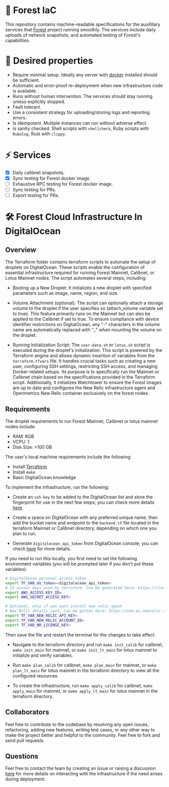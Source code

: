# 🌲 Forest IaC

This repository contains machine-readable specifications for the auxillilary services that [Forest](https://github.com/ChainSafe/forest) project running smoothly. The services include daily uploads of network snapshots, and automated testing of Forest's capabilities.

# 🔧 Desired properties

 - Require minimal setup. Ideally any server with [docker](https://www.docker.com/) installed should be sufficient.
 - Automatic and error-proof re-deployment when new infrastructure code is available.
 - Runs without human intervention. The services should stay running unless explicitly stopped.
 - Fault tolerant.
 - Use a consistent strategy for uploading/storing logs and reporting errors.
 - Is idempotent. Multiple instances can run without adverse effect.
 - Is sanity checked. Shell scripts with `shellcheck`, Ruby scripts with `RuboCop`, Rust with `clippy`.

# ⚡ Services

- [x] Daily calibnet snapshots.
- [x] Sync testing for Forest docker image.
- [ ] Exhaustive RPC testing for Forest docker image.
- [ ] Sync testing for PRs.
- [ ] Export testing for PRs.

# 🛠️ Forest Cloud Infrastructure In DigitalOcean

## Overview

The Terraform folder contains terraform scripts to automate the setup of droplets on DigitalOcean. These scripts enable the configuration of essential infrastructure required for running Forest Mainnet, Calibnet, or Lotus Mainnet nodes. The script automates several steps, including:

- Booting up a New Droplet: It initializes a new droplet with specified parameters such as image, name, region, and size.

- Volume Attachment (optional): The script can optionally attach a storage volume to the droplet if the user specifies so (attach_volume variable set to true). This feature primarily runs on the Mainnet but can also be applied to the Calibnet if set to true. To ensure compliance with device identifier restrictions on DigitalOcean, any "-" characters in the volume name are automatically replaced with "_" when mounting the volume on the droplet.

- Running Initialization Script: The `user-data.sh` or `lotus.sh` script is executed during the droplet's initialization. This script is powered by the Terraform engine and allows dynamic insertion of variables from the `terraform.tfvars` file. It handles crucial tasks such as creating a new user, configuring SSH settings, restricting SSH access, and managing Docker-related setups. Its purpose is to specifically run the Mainnet or Calibnet chain based on the specifications provided in the Terraform script. Additionally, it initializes Watchtower to ensure the Forest images are up to date and configures the New Relic infrastructure agent and Openmetrics New Relic container exclusively on the forest nodes.

## Requirements
The droplet requirements to run Forest Mainnet, Calibnet or lotus mainnet nodes include:
- RAM: 8GB
- VCPU: 1
- Disk Size: >100 GB

The user's local machine requirements include the following:
- Install [Terraform](https://developer.hashicorp.com/terraform/downloads)
- Install `make`
- Basic DigitalOcean knowledge

To implement the infrastructure, run the following:
- Create an `ssh-key` to be added to the DigitalOcean list and store the fingerprint for use in the next few steps; you can check more details [here](https://docs.digitalocean.com/products/droplets/how-to/add-ssh-keys/to-team/)

- Create a space on DigitalOcean with any preferred unique name, then add the bucket name and endpoint to the `backend.tf` file located in the terraform Mainnet or Calibnet directory, depending on which one you plan to run.

- Generate `digitalocean_api_token` from DigitalOcean console; you can check [here](https://docs.digitalocean.com/reference/api/create-personal-access-token/) for more details.

If you need to run this locally, you first need to set the following environment variables (you will be prompted later if you don't put these variables):

```bash
# DigitalOcean personal access token
export TF_VAR_do_token=<digitalocean_api_token>
# S3 access keys used by terraform. Can be generated here: https://cloud.digitalocean.com/account/api/spaces
export AWS_ACCESS_KEY_ID=
export AWS_SECRET_ACCESS_KEY=

# Optional, only if you want install new relic agent
# New Relic details used, Can be gotten here: https://one.eu.newrelic.com/admin-portal/api-keys/home
export TF_VAR_NEW_RELIC_API_KEY=
export TF_VAR_NEW_RELIC_ACCOUNT_ID=
export TF_VAR_NR_LICENSE_KEY=
```
Then save the file and restart the terminal for the changes to take effect.

- Navigate to the terraform directory and run `make init_calib` for calibnet, `make init_main` for mainnet, or `make init_lt_main` for lotus mainnet to initialize and verify variables.

- Run `make plan_calib` for calibnet, `make plan_main` for mainnet, or `make plan_lt_main` for lotus mainnet in the terraform directory to view all the configured resources.

- To create the infrastructure, run `make apply_calib` for calibnet, `make apply_main` for mainnet, or `make apply_lt_main` for lotus mainnet in the terraform directory.

## Collaborators
Feel free to contribute to the codebase by resolving any open issues, refactoring, adding new features, writing test cases, or any other way to make the project better and helpful to the community. Feel free to fork and send pull requests.

## Questions
Feel free to contact the team by creating an issue or raising a discussion [here](https://github.com/ChainSafe/forest/discussions) for more details on interacting with the infrastructure if the need arises during deployment.
